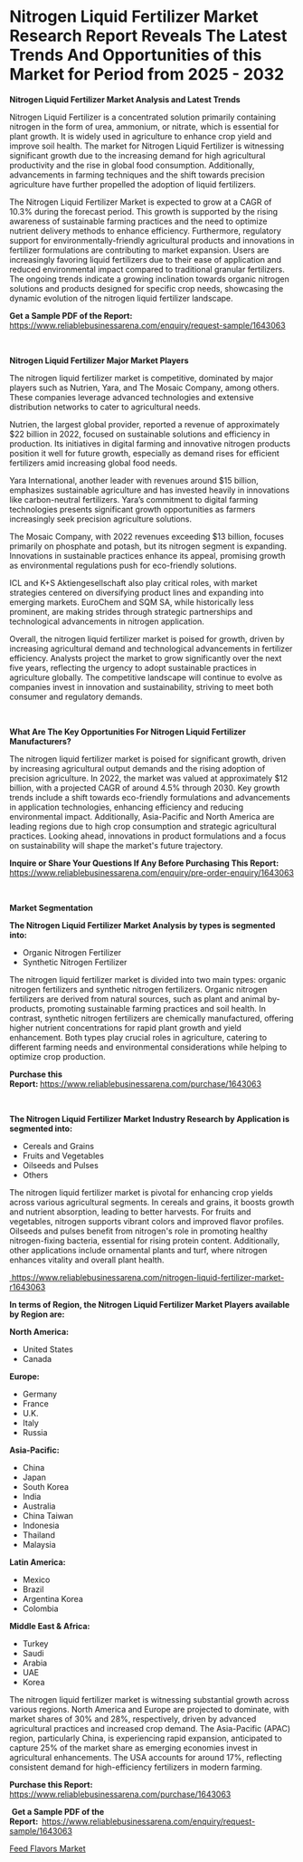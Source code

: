 <p><h1>Nitrogen Liquid Fertilizer Market Research Report Reveals The Latest Trends And Opportunities of this Market for Period from 2025 - 2032</h1></p><p><strong>Nitrogen Liquid Fertilizer Market Analysis and Latest Trends</strong></p>
<p><p>Nitrogen Liquid Fertilizer is a concentrated solution primarily containing nitrogen in the form of urea, ammonium, or nitrate, which is essential for plant growth. It is widely used in agriculture to enhance crop yield and improve soil health. The market for Nitrogen Liquid Fertilizer is witnessing significant growth due to the increasing demand for high agricultural productivity and the rise in global food consumption. Additionally, advancements in farming techniques and the shift towards precision agriculture have further propelled the adoption of liquid fertilizers.</p><p>The Nitrogen Liquid Fertilizer Market is expected to grow at a CAGR of 10.3% during the forecast period. This growth is supported by the rising awareness of sustainable farming practices and the need to optimize nutrient delivery methods to enhance efficiency. Furthermore, regulatory support for environmentally-friendly agricultural products and innovations in fertilizer formulations are contributing to market expansion. Users are increasingly favoring liquid fertilizers due to their ease of application and reduced environmental impact compared to traditional granular fertilizers. The ongoing trends indicate a growing inclination towards organic nitrogen solutions and products designed for specific crop needs, showcasing the dynamic evolution of the nitrogen liquid fertilizer landscape.</p></p>
<p><strong>Get a Sample PDF of the Report:&nbsp;</strong> <a href="https://www.reliablebusinessarena.com/enquiry/request-sample/1643063?utm_campaign=2488&utm_medium=2&utm_source=Github&utm_content=ia&utm_term=30032025&utm_id=nitrogen-liquid-fertilizer">https://www.reliablebusinessarena.com/enquiry/request-sample/1643063</a></p>
<p>&nbsp;</p>
<p><strong>Nitrogen Liquid Fertilizer Major Market Players</strong></p>
<p><p>The nitrogen liquid fertilizer market is competitive, dominated by major players such as Nutrien, Yara, and The Mosaic Company, among others. These companies leverage advanced technologies and extensive distribution networks to cater to agricultural needs.</p><p>Nutrien, the largest global provider, reported a revenue of approximately $22 billion in 2022, focused on sustainable solutions and efficiency in production. Its initiatives in digital farming and innovative nitrogen products position it well for future growth, especially as demand rises for efficient fertilizers amid increasing global food needs.</p><p>Yara International, another leader with revenues around $15 billion, emphasizes sustainable agriculture and has invested heavily in innovations like carbon-neutral fertilizers. Yara’s commitment to digital farming technologies presents significant growth opportunities as farmers increasingly seek precision agriculture solutions.</p><p>The Mosaic Company, with 2022 revenues exceeding $13 billion, focuses primarily on phosphate and potash, but its nitrogen segment is expanding. Innovations in sustainable practices enhance its appeal, promising growth as environmental regulations push for eco-friendly solutions.</p><p>ICL and K+S Aktiengesellschaft also play critical roles, with market strategies centered on diversifying product lines and expanding into emerging markets. EuroChem and SQM SA, while historically less prominent, are making strides through strategic partnerships and technological advancements in nitrogen application.</p><p>Overall, the nitrogen liquid fertilizer market is poised for growth, driven by increasing agricultural demand and technological advancements in fertilizer efficiency. Analysts project the market to grow significantly over the next five years, reflecting the urgency to adopt sustainable practices in agriculture globally. The competitive landscape will continue to evolve as companies invest in innovation and sustainability, striving to meet both consumer and regulatory demands.</p></p>
<p>&nbsp;</p>
<p><strong>What Are The Key Opportunities For Nitrogen Liquid Fertilizer Manufacturers?</strong></p>
<p><p>The nitrogen liquid fertilizer market is poised for significant growth, driven by increasing agricultural output demands and the rising adoption of precision agriculture. In 2022, the market was valued at approximately $12 billion, with a projected CAGR of around 4.5% through 2030. Key growth trends include a shift towards eco-friendly formulations and advancements in application technologies, enhancing efficiency and reducing environmental impact. Additionally, Asia-Pacific and North America are leading regions due to high crop consumption and strategic agricultural practices. Looking ahead, innovations in product formulations and a focus on sustainability will shape the market's future trajectory.</p></p>
<p><strong>Inquire or Share Your Questions If Any Before Purchasing This Report:</strong> <a href="https://www.reliablebusinessarena.com/enquiry/pre-order-enquiry/1643063?utm_campaign=2488&utm_medium=2&utm_source=Github&utm_content=ia&utm_term=30032025&utm_id=nitrogen-liquid-fertilizer">https://www.reliablebusinessarena.com/enquiry/pre-order-enquiry/1643063</a></p>
<p>&nbsp;</p>
<p><strong>Market Segmentation</strong></p>
<p><strong>The Nitrogen Liquid Fertilizer Market Analysis by types is segmented into:</strong></p>
<p><ul><li>Organic Nitrogen Fertilizer</li><li>Synthetic Nitrogen Fertilizer</li></ul></p>
<p><p>The nitrogen liquid fertilizer market is divided into two main types: organic nitrogen fertilizers and synthetic nitrogen fertilizers. Organic nitrogen fertilizers are derived from natural sources, such as plant and animal by-products, promoting sustainable farming practices and soil health. In contrast, synthetic nitrogen fertilizers are chemically manufactured, offering higher nutrient concentrations for rapid plant growth and yield enhancement. Both types play crucial roles in agriculture, catering to different farming needs and environmental considerations while helping to optimize crop production.</p></p>
<p><strong>Purchase this Report:&nbsp;</strong><a href="https://www.reliablebusinessarena.com/purchase/1643063?utm_campaign=2488&utm_medium=2&utm_source=Github&utm_content=ia&utm_term=30032025&utm_id=nitrogen-liquid-fertilizer">https://www.reliablebusinessarena.com/purchase/1643063</a></p>
<p>&nbsp;</p>
<p><strong>The Nitrogen Liquid Fertilizer Market Industry Research by Application is segmented into:</strong></p>
<p><ul><li>Cereals and Grains</li><li>Fruits and Vegetables</li><li>Oilseeds and Pulses</li><li>Others</li></ul></p>
<p><p>The nitrogen liquid fertilizer market is pivotal for enhancing crop yields across various agricultural segments. In cereals and grains, it boosts growth and nutrient absorption, leading to better harvests. For fruits and vegetables, nitrogen supports vibrant colors and improved flavor profiles. Oilseeds and pulses benefit from nitrogen's role in promoting healthy nitrogen-fixing bacteria, essential for rising protein content. Additionally, other applications include ornamental plants and turf, where nitrogen enhances vitality and overall plant health.</p></p>
<p><a href="https://www.reliablebusinessarena.com/nitrogen-liquid-fertilizer-market-r1643063?utm_campaign=2488&utm_medium=2&utm_source=Github&utm_content=ia&utm_term=30032025&utm_id=nitrogen-liquid-fertilizer">&nbsp;https://www.reliablebusinessarena.com/nitrogen-liquid-fertilizer-market-r1643063</a></p>
<p><strong>In terms of Region, the Nitrogen Liquid Fertilizer Market Players available by Region are:</strong></p>
<p>
    <p> <strong> North America: </strong>
        <ul>
            <li>United States</li>
            <li>Canada</li>
        </ul>
        </p> 
    <p> <strong> Europe: </strong>
        <ul>
            <li>Germany</li>
            <li>France</li>
            <li>U.K.</li>
            <li>Italy</li>
            <li>Russia</li>
        </ul>
        </p> 
    <p> <strong> Asia-Pacific: </strong>
        <ul>
            <li>China</li>
            <li>Japan</li>
            <li>South Korea</li>
            <li>India</li>
            <li>Australia</li>
            <li>China Taiwan</li>
            <li>Indonesia</li>
            <li>Thailand</li>
            <li>Malaysia</li>
        </ul>
        </p> 
    <p> <strong> Latin America: </strong>
        <ul>
            <li>Mexico</li>
            <li>Brazil</li>
            <li>Argentina Korea</li>
            <li>Colombia</li>
        </ul>
        </p> 
    <p> <strong> Middle East & Africa: </strong>
        <ul>
            <li>Turkey</li>
            <li>Saudi</li>
            <li>Arabia</li>
            <li>UAE</li>
            <li>Korea</li>
        </ul>
    </p>
    </p>
<p><p>The nitrogen liquid fertilizer market is witnessing substantial growth across various regions. North America and Europe are projected to dominate, with market shares of 30% and 28%, respectively, driven by advanced agricultural practices and increased crop demand. The Asia-Pacific (APAC) region, particularly China, is experiencing rapid expansion, anticipated to capture 25% of the market share as emerging economies invest in agricultural enhancements. The USA accounts for around 17%, reflecting consistent demand for high-efficiency fertilizers in modern farming.</p></p>
<p><strong>Purchase this Report: </strong><a href="https://www.reliablebusinessarena.com/purchase/1643063?utm_campaign=2488&utm_medium=2&utm_source=Github&utm_content=ia&utm_term=30032025&utm_id=nitrogen-liquid-fertilizer">https://www.reliablebusinessarena.com/purchase/1643063</a></p>
<p>&nbsp;<strong>Get a Sample PDF of the Report:&nbsp;&nbsp;</strong><a href="https://www.reliablebusinessarena.com/enquiry/request-sample/1643063?utm_campaign=2488&utm_medium=2&utm_source=Github&utm_content=ia&utm_term=30032025&utm_id=nitrogen-liquid-fertilizer">https://www.reliablebusinessarena.com/enquiry/request-sample/1643063</a></p>
<p><strong></strong></p>
<p><p><a href="https://github.com/sherikacas30/Market-Research-Report-List-1/blob/main/feed-flavors-market.md?utm_campaign=2488&utm_medium=2&utm_source=Github&utm_content=ia&utm_term=30032025&utm_id=nitrogen-liquid-fertilizer">Feed Flavors Market</a></p></p>
